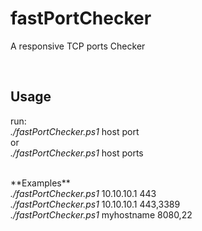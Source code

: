 # fastPortChecker
A responsive TCP ports Checker
<br>

<br>

## Usage
run:<br>
<em>./fastPortChecker.ps1</em> host port<br>
or<br>
<em>./fastPortChecker.ps1</em> host ports<br>

<br>
**Examples**<br>
<em>./fastPortChecker.ps1</em> 10.10.10.1 443<br>
<em>./fastPortChecker.ps1</em> 10.10.10.1 443,3389<br>
<em>./fastPortChecker.ps1</em> myhostname 8080,22<br>

